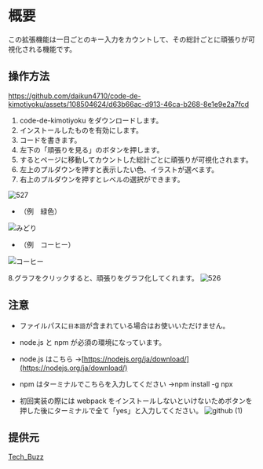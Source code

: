 # 概要

この拡張機能は一日ごとのキー入力をカウントして、その総計ごとに頑張りが可視化される機能です。

## 操作方法

https://github.com/daikun4710/code-de-kimotiyoku/assets/108504624/d63b66ac-d913-46ca-b268-8e1e9e2a7fcd

1. code-de-kimotiyoku をダウンロードします。
2. インストールしたものを有効にします。
3. コードを書きます。
4. 左下の「頑張りを見る」のボタンを押します。
5. するとページに移動してカウントした総計ごとに頑張りが可視化されます。
6. 左上のプルダウンを押すと表示したい色、イラストが選べます。
7. 右上のプルダウンを押すとレベルの選択ができます。

![527](https://user-images.githubusercontent.com/115522918/200097171-a9867fd2-9504-40f6-888c-43eb16717eef.png)

- （例　緑色）

![みどり](https://user-images.githubusercontent.com/109592085/186161806-6b158aa0-ec1e-4ed9-ae1f-197892549e28.png)

- （例　コーヒー）

![コーヒー](https://user-images.githubusercontent.com/109592085/186162078-f0376c46-c6c3-4939-9ab5-ce9cd72166af.png)

8.グラフをクリックすると、頑張りをグラフ化してくれます。
![526](https://user-images.githubusercontent.com/115522918/200097047-a0d33978-868e-448a-bb30-68d93295233e.png)

## 注意

- ファイルパスに`日本語`が含まれている場合はお使いいただけません。
- node.js と npm が必須の環境になっています。
- node.js はこちら →[https://nodejs.org/ja/download/](https://nodejs.org/ja/download/)
- npm はターミナルでこちらを入力してください →npm install -g npx

- 初回実装の際には webpack をインストールしないといけないためボタンを押した後にターミナルで全て「yes」と入力してください。
  ![github (1)](https://user-images.githubusercontent.com/109592085/186755945-4c0bcfce-987e-46c0-848f-bbaa27ac378a.png)

## 提供元

[Tech_Buzz](https://twitter.com/techbuz58367065)
